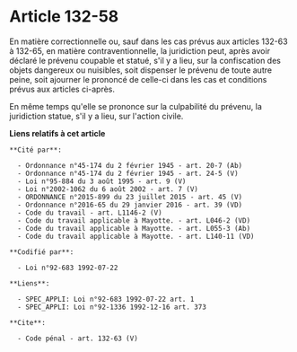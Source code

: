 # Article 132-58

En matière correctionnelle ou, sauf dans les cas prévus aux articles 132-63 à 132-65, en matière contraventionnelle, la
juridiction peut, après avoir déclaré le prévenu coupable et statué, s'il y a lieu, sur la confiscation des objets dangereux
ou nuisibles, soit dispenser le prévenu de toute autre peine, soit ajourner le prononcé de celle-ci dans les cas et
conditions prévus aux articles ci-après. 

En même temps qu'elle se prononce sur la culpabilité du prévenu, la juridiction statue, s'il y a lieu, sur l'action civile.

**Liens relatifs à cet article**

	**Cité par**:

	  - Ordonnance n°45-174 du 2 février 1945 - art. 20-7 (Ab)
	  - Ordonnance n°45-174 du 2 février 1945 - art. 24-5 (V)
	  - Loi n°95-884 du 3 août 1995 - art. 9 (V)
	  - Loi n°2002-1062 du 6 août 2002 - art. 7 (V)
	  - ORDONNANCE n°2015-899 du 23 juillet 2015 - art. 45 (V)
	  - Ordonnance n°2016-65 du 29 janvier 2016 - art. 39 (VD)
	  - Code du travail - art. L1146-2 (V)
	  - Code du travail applicable à Mayotte. - art. L046-2 (VD)
	  - Code du travail applicable à Mayotte. - art. L055-3 (Ab)
	  - Code du travail applicable à Mayotte. - art. L140-11 (VD)

	**Codifié par**:

	  - Loi n°92-683 1992-07-22

	**Liens**:

	  - SPEC_APPLI: Loi n°92-683 1992-07-22 art. 1
	  - SPEC_APPLI: Loi n°92-1336 1992-12-16 art. 373

	**Cite**:

	  - Code pénal - art. 132-63 (V)
